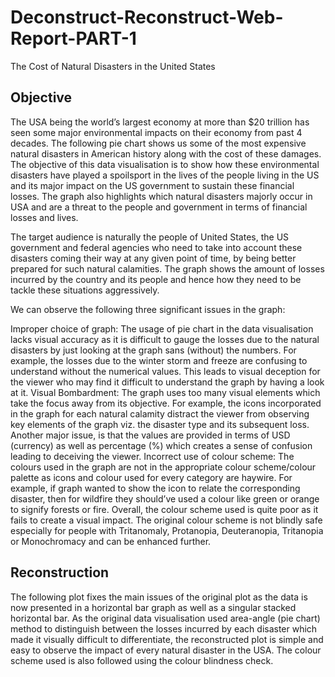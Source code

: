 # Deconstruct-Reconstruct-Web-Report-PART-1
The Cost of Natural Disasters in the United States

## Objective

The USA being the world’s largest economy at more than $20 trillion has seen some major environmental impacts on their economy from past 4 decades. The following pie chart shows us some of the most expensive natural disasters in American history along with the cost of these damages. The objective of this data visualisation is to show how these environmental disasters have played a spoilsport in the lives of the people living in the US and its major impact on the US government to sustain these financial losses. The graph also highlights which natural disasters majorly occur in USA and are a threat to the people and government in terms of financial losses and lives.

The target audience is naturally the people of United States, the US government and federal agencies who need to take into account these disasters coming their way at any given point of time, by being better prepared for such natural calamities. The graph shows the amount of losses incurred by the country and its people and hence how they need to be tackle these situations aggressively.

We can observe the following three significant issues in the graph:

Improper choice of graph: The usage of pie chart in the data visualisation lacks visual accuracy as it is difficult to gauge the losses due to the natural disasters by just looking at the graph sans (without) the numbers. For example, the losses due to the winter storm and freeze are confusing to understand without the numerical values. This leads to visual deception for the viewer who may find it difficult to understand the graph by having a look at it.
Visual Bombardment: The graph uses too many visual elements which take the focus away from its objective. For example, the icons incorporated in the graph for each natural calamity distract the viewer from observing key elements of the graph viz. the disaster type and its subsequent loss. Another major issue, is that the values are provided in terms of USD (currency) as well as percentage (%) which creates a sense of confusion leading to deceiving the viewer.
Incorrect use of colour scheme: The colours used in the graph are not in the appropriate colour scheme/colour palette as icons and colour used for every category are haywire. For example, if graph wanted to show the icon to relate the corresponding disaster, then for wildfire they should’ve used a colour like green or orange to signify forests or fire. Overall, the colour scheme used is quite poor as it fails to create a visual impact. The original colour scheme is not blindly safe especially for people with Tritanomaly, Protanopia, Deuteranopia, Tritanopia or Monochromacy and can be enhanced further.

## Reconstruction

The following plot fixes the main issues of the original plot as the data is now presented in a horizontal bar graph as well as a singular stacked horizontal bar. As the original data visualisation used area-angle (pie chart) method to distinguish between the losses incurred by each disaster which made it visually difficult to differentiate, the reconstructed plot is simple and easy to observe the impact of every natural disaster in the USA. The colour scheme used is also followed using the colour blindness check.
